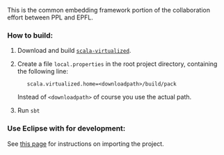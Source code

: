 This is the common embedding framework portion of the collaboration effort between PPL and EPFL. 

### How to build:

1. Download and build [`scala-virtualized`](http://github.com/TiarkRompf/scala-virtualized).
2. Create a file `local.properties` in the root project directory, containing the following line:

          scala.virtualized.home=<downloadpath>/build/pack
    
    Instead of `<downloadpath>` of course you use the actual path.
      
3. Run `sbt`

### Use Eclipse with for development:

See [this page](http://lamplmscore.epfl.ch/mediawiki/index.php/Eclipse_IDE_with_Scala-virtualized) for instructions on importing the project.
